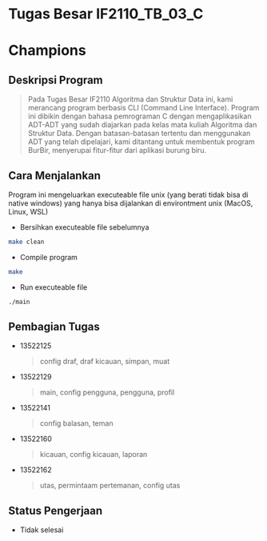 # Tugas Besar IF2110_TB_03_C

# Champions

## Deskripsi Program

> Pada Tugas Besar IF2110 Algoritma dan Struktur Data ini, kami merancang program berbasis CLI (Command Line Interface). Program ini dibikin dengan bahasa pemrograman C dengan mengaplikasikan ADT-ADT yang sudah diajarkan pada kelas mata kuliah Algoritma dan Struktur Data. Dengan batasan-batasan tertentu dan menggunakan ADT yang telah dipelajari, kami ditantang untuk membentuk program BurBir, menyerupai fitur-fitur dari aplikasi burung biru.

## Cara Menjalankan

Program ini mengeluarkan executeable file unix (yang berati tidak bisa di native windows) yang hanya bisa dijalankan di environtment unix (MacOS, Linux, WSL)

- Bersihkan executeable file sebelumnya

```bash
make clean
```

- Compile program

```bash
make
```

- Run executeable file

```bash
./main
```

## Pembagian Tugas

- 13522125

  > config draf, draf kicauan, simpan, muat

- 13522129

  > main, config pengguna, pengguna, profil

- 13522141

  > config balasan, teman

- 13522160

  > kicauan, config kicauan, laporan

- 13522162
  > utas, permintaam pertemanan, config utas

## Status Pengerjaan

- Tidak selesai
